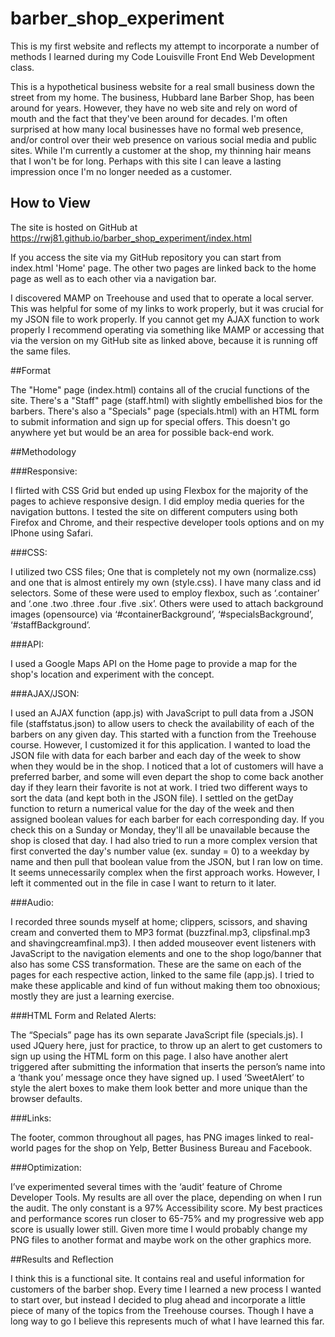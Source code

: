 # barber_shop_experiment

This is my first website and reflects my attempt to incorporate a number of methods I learned during my Code Louisville Front End Web Development class.

This is a hypothetical business website for a real small business down the street from my home.  The business, Hubbard lane Barber Shop, has been around for years.  However, they have no web site and rely on word of mouth and the fact that they've been around for decades.  I'm often surprised at how many local businesses have no formal web presence, and/or control over their web presence on various social media and public sites.  While I'm currently a customer at the shop, my thinning hair means that I won't be for long. Perhaps with this site I can leave a lasting impression once I'm no longer needed as a customer.

## How to View

The site is hosted on GitHub at https://rwj81.github.io/barber_shop_experiment/index.html

If you access the site via my GitHub repository you can start from index.html 'Home' page.  The other two pages are linked back to the home page as well as to each other via a navigation bar.  

I discovered MAMP on Treehouse and used that to operate a local server.  This was helpful for some of my links to work properly, but it was crucial for my JSON file to work properly.  If you cannot get my AJAX function to work properly I recommend operating via something like MAMP or accessing that via the version on my GitHub site as linked above, because it is running off the same files. 

##Format

The "Home" page (index.html) contains all of the crucial functions of the site.  There's a "Staff" page (staff.html) with slightly embellished bios for the barbers.  There's also a "Specials" page (specials.html) with an HTML form to submit information and sign up for special offers. This doesn't go anywhere yet but would be an area for possible back-end work.

##Methodology

###Responsive:

I flirted with CSS Grid but ended up using Flexbox for the majority of the pages to achieve responsive design.  I did employ media queries for the navigation buttons.    I tested the site on different computers using both Firefox and Chrome, and their respective developer tools options and on my IPhone using Safari.  

###CSS: 

I utilized two CSS files; One that is completely not my own (normalize.css) and one that is almost entirely my own (style.css).  I have many class and id selectors.  Some of these were used to employ  flexbox, such as ‘.container’ and ‘.one .two .three .four .five .six’.  Others were used to attach background images (opensource) via ‘#containerBackground’, ‘#specialsBackground’, ‘#staffBackground’.

###API:

I used a Google Maps API on the Home page to provide a map for the shop's location and experiment with the concept.  

###AJAX/JSON:

I used an AJAX function (app.js) with JavaScript to pull data from a JSON file (staffstatus.json) to allow users to check the availability of each of the barbers on any given day. This started with a function from the Treehouse course. However, I customized it for this application.  I wanted to load the JSON file with data for each barber and each day of the week to show when they would be in the shop.  I noticed that a lot of customers will have a preferred barber, and some will even depart the shop to come back another day if they learn their favorite is not at work.  I tried two different ways to sort the data (and kept both in the JSON file).  I settled on the getDay function to return a numerical value for the day of the week and then assigned boolean values for each barber for each corresponding day.  If you check this on a Sunday or Monday, they'll all be unavailable because the shop is closed that day.  I had also tried to run a more complex version that first converted the day's number value (ex. sunday = 0) to a weekday by name and then pull that boolean value from the JSON, but I ran low on time.  It seems unnecessarily complex when the first approach works.  However, I left it commented out in the file in case I want to return to it later.

###Audio:

I recorded three sounds myself at home; clippers, scissors, and shaving cream and converted them to MP3 format (buzzfinal.mp3, clipsfinal.mp3 and shavingcreamfinal.mp3).  I then added mouseover event listeners with JavaScript to the navigation elements and one to the shop logo/banner that also has some CSS transformation. These are the same on each of the pages for each respective action, linked to the same file (app.js).  I tried to make these applicable and kind of fun without making them too obnoxious; mostly they are just a learning exercise.  

###HTML Form and Related Alerts:

The “Specials” page has its own separate JavaScript file (specials.js).  I used JQuery here, just for practice, to throw up an alert to get customers to sign up using the HTML form on this page.  I also have another alert triggered after submitting the information that inserts the person’s name into a ‘thank  you’ message once they have signed up.  I used ‘SweetAlert’ to style the alert boxes to make them look better and more unique than the browser defaults. 

###Links:

The footer, common throughout all pages, has PNG images linked to real-world pages for the shop on Yelp, Better Business Bureau and Facebook.  

###Optimization:

I’ve experimented several times with the ‘audit’ feature of Chrome Developer Tools.  My results are all over the place, depending on when I run the audit. The only constant is a 97% Accessibility score.  My best practices and performance scores run closer to 65-75% and my progressive web app score is usually lower still.  Given more time I would probably change my PNG files to another format and maybe work on the other graphics more.


##Results and Reflection

I think this is a functional site. It contains real and useful information for customers of the barber shop.  Every time I learned a new process I wanted to start over, but instead I decided to plug ahead and incorporate a little piece of many of the topics from the Treehouse courses.  Though I have a long way to go I believe this represents much of what I have learned this far. 




